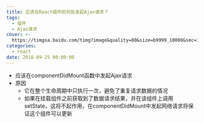 ```yaml
---
title: 应该在React组件的何处发起Ajax请求？
tags:
  - 组件
  - Ajax请求
cover: >-
  https://timgsa.baidu.com/timg?image&quality=80&size=b9999_10000&sec=1570615514153&di=6f99e51380c6212468e4565b6321a633&imgtype=0&src=http%3A%2F%2Fpic4.zhimg.com%2Fv2-38bdac71902e51febd1ab576a32c0616_1200x500.jpg
categories:
  - react
date: 2018-09-25 00:00:00
---
```


- 应该在componentDidMount函数中发起Ajax请求
- 原因
    - 它在整个生命周期中只执行一次，避免了重复请求数据的情况
    - 如果在挂载组件之前获取到了数据请求结果，并在该组件上调用setState，这将不起作用，在componentDidMount中发起网络请求将保证这个组件可以更新
